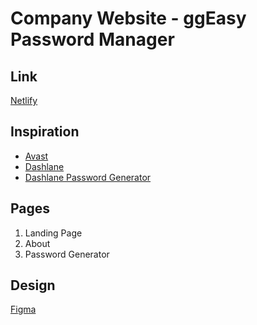 # Company Website - ggEasy Password Manager

## Link

[Netlify](https://password-generator-group-b.netlify.app)

## Inspiration

- [Avast](https://www.avast.com/en-id/index#pc)
- [Dashlane](https://www.dashlane.com/)
- [Dashlane Password Generator](https://www.dashlane.com/personal-password-manager/password-generator)

## Pages

1. Landing Page
2. About
3. Password Generator

## Design

[Figma](https://www.figma.com/file/ruMY3t0i1MtEV82hdw7wTr/Milestone-1-Group-B---ggEasy-Password-Manager?node-id=0%3A1&t=MOfgZs1CaYjG87SK-1)